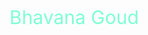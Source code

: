 <div><p style="color:Aquamarine;font-size:30px;">Bhavana Goud</p></div>

<!--
**Bhavana22-cmd/Bhavana22-cmd** is a ✨ _special_ ✨ repository because its `README.md` (this file) appears on your GitHub profile.

Here are some ideas to get you started:

- 🔭 I’m currently working on ... competitive coding
- 🌱 I’m currently learning ...   Machine Learning
- 👯 I’m looking to collaborate on ... ML, web app projects
- 🤔 I’m looking for help with ... competitive coding and project collaborations 
- 💬 Ask me about ... anything
- 📫 How to reach me: ...  bhavana22cs@gmail.com
- 😄 Pronouns: ... She/her
- ⚡ Fun fact: ...
-->
